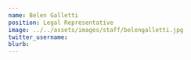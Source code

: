 ```yaml
---
name: Belen Galletti
position: Legal Representative
image: ../../assets/images/staff/belengalletti.jpg
twitter_username:
blurb: 
---
```

